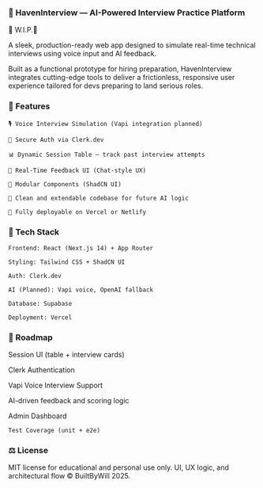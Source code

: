 ### 🧠 HavenInterview — AI-Powered Interview Practice Platform

🚧 W.I.P.🚧

A sleek, production-ready web app designed to simulate real-time technical interviews using voice input and AI feedback.

Built as a functional prototype for hiring preparation, HavenInterview integrates cutting-edge tools to deliver a frictionless, responsive user experience tailored for devs preparing to land serious roles.
### 🔑 Features

    🎙️ Voice Interview Simulation (Vapi integration planned)

    🔐 Secure Auth via Clerk.dev

    📊 Dynamic Session Table — track past interview attempts

    💬 Real-Time Feedback UI (Chat-style UX)

    📁 Modular Components (ShadCN UI)

    🧪 Clean and extendable codebase for future AI logic

    🚀 Fully deployable on Vercel or Netlify

### 🧰 Tech Stack

    Frontend: React (Next.js 14) + App Router

    Styling: Tailwind CSS + ShadCN UI

    Auth: Clerk.dev

    AI (Planned): Vapi voice, OpenAI fallback

    Database: Supabase

    Deployment: Vercel

### 📅 Roadmap

Session UI (table + interview cards)

Clerk Authentication

Vapi Voice Interview Support

AI-driven feedback and scoring logic

Admin Dashboard

    Test Coverage (unit + e2e)

### ⚖️ License

MIT license for educational and personal use only.
UI, UX logic, and architectural flow © BuiltByWill 2025.
